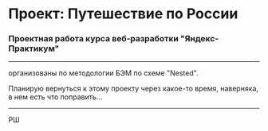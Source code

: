 # Проект: Путешествие по России
### Проектная работа курса веб-разработки "Яндекс-Практикум"
___



организованы по методологии БЭМ по схеме "Nested".


Планирую вернуться к этому проекту через какое-то время, наверняка, в нем есть что поправить...
___

РШ
